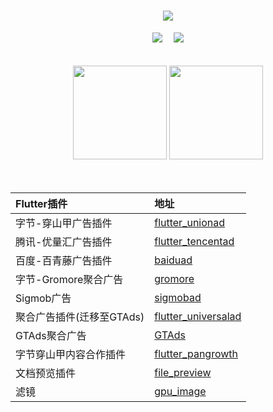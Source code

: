 <!-- <img align="top" src="https://file.gstory.cn/about_banner.jpeg" height=200> -->

<h1 align="center"> 
  <a href="https://gstory.cn/"> <img src="https://readme-typing-svg.herokuapp.com/?lines=Gstory%20|%20每天进步一点点...&center=true&size=27&color=1ba784&font=Fira+Code&duration=7000&pause=1000"> </a> 
</h1>
<div align="center"> 
  <a href="https://gstory.cn/"><img src="https://img.shields.io/badge/website-gstory.cn-blue"></a>&emsp; 
  <img src="https://visitor-badge.glitch.me/badge?page_id=gstory0404&right_color=blue"/> 
</div>
<br/>
<br/>
<div align="center"> 
  <a href="https://gstory.cn/"><img src="https://github-readme-stats.vercel.app/api?username=gstory0404&show_icons=true&hide_border=flase&theme=gruvbox&count_private=true&bg_color=4d000000" height=150></a>
  <a href="https://gstory.cn/"><img  src="https://github-readme-stats.vercel.app/api/top-langs/?username=gstory0404&hide_border=true&theme=tokyonight&layout=compact&bg_color=4d000000" height=150></a>
</div>

<!-- <div align="center"> <img src="https://github-profile-trophy.vercel.app/?username=gstory0404" /> </div> -->
<!-- 
<br/>
<br/>
<div align="center"> 
  <a href="https://gstory.cn/"> <img src="https://github-readme-streak-stats.herokuapp.com/?user=gstory0404"/></a>
</div>
-->
<!-- 
<br/>
<br/>
<div align="center">  
  <img src="https://activity-graph.herokuapp.com/graph?username=gstory0404&theme=react-dark&bg_color=4d000000&hide_border=true&line=1ba784&color=1ba784&point=1ba784" width="100%"/>
</div>
-->
<br/>
<br/>

|Flutter插件|地址|
|:----|:----|
|字节-穿山甲广告插件|[flutter_unionad](https://github.com/gstory0404/flutter_unionad)|
|腾讯-优量汇广告插件|[flutter_tencentad](https://github.com/gstory0404/flutter_tencentad)|
|百度-百青藤广告插件|[baiduad](https://github.com/gstory0404/baiduad)|
|字节-Gromore聚合广告|[gromore](https://github.com/gstory0404/gromore)|
|Sigmob广告|[sigmobad](https://github.com/gstory0404/sigmobad)|
|聚合广告插件(迁移至GTAds)|[flutter_universalad](https://github.com/gstory0404/flutter_universalad)|
|GTAds聚合广告|[GTAds](https://github.com/gstory0404/GTAds)|
|字节穿山甲内容合作插件|[flutter_pangrowth](https://github.com/gstory0404/flutter_pangrowth)|
|文档预览插件|[file_preview](https://github.com/gstory0404/file_preview)|
|滤镜|[gpu_image](https://github.com/gstory0404/gpu_image)|





